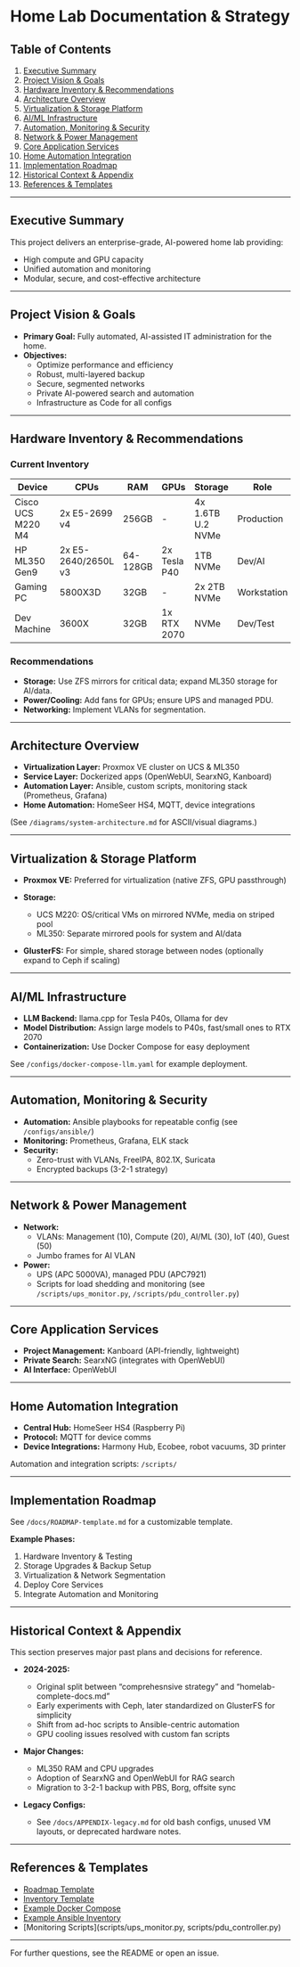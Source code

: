 # Home Lab Documentation & Strategy

## Table of Contents
1. [Executive Summary](#executive-summary)
2. [Project Vision & Goals](#project-vision--goals)
3. [Hardware Inventory & Recommendations](#hardware-inventory--recommendations)
4. [Architecture Overview](#architecture-overview)
5. [Virtualization & Storage Platform](#virtualization--storage-platform)
6. [AI/ML Infrastructure](#aiml-infrastructure)
7. [Automation, Monitoring & Security](#automation-monitoring--security)
8. [Network & Power Management](#network--power-management)
9. [Core Application Services](#core-application-services)
10. [Home Automation Integration](#home-automation-integration)
11. [Implementation Roadmap](#implementation-roadmap)
12. [Historical Context & Appendix](#historical-context--appendix)
13. [References & Templates](#references--templates)

---

## Executive Summary

This project delivers an enterprise-grade, AI-powered home lab providing:
- High compute and GPU capacity
- Unified automation and monitoring
- Modular, secure, and cost-effective architecture

---

## Project Vision & Goals

- **Primary Goal:** Fully automated, AI-assisted IT administration for the home.
- **Objectives:**  
  - Optimize performance and efficiency
  - Robust, multi-layered backup
  - Secure, segmented networks
  - Private AI-powered search and automation
  - Infrastructure as Code for all configs

---

## Hardware Inventory & Recommendations

### Current Inventory
| Device                  | CPUs                | RAM   | GPUs           | Storage            | Role           |
|-------------------------|---------------------|-------|----------------|--------------------|----------------|
| Cisco UCS M220 M4       | 2x E5-2699 v4       | 256GB | -              | 4x 1.6TB U.2 NVMe  | Production     |
| HP ML350 Gen9           | 2x E5-2640/2650L v3 | 64-128GB | 2x Tesla P40 | 1TB NVMe           | Dev/AI         |
| Gaming PC               | 5800X3D             | 32GB  | -              | 2x 2TB NVMe        | Workstation    |
| Dev Machine             | 3600X               | 32GB  | 1x RTX 2070    | NVMe               | Dev/Test       |

### Recommendations
- **Storage:** Use ZFS mirrors for critical data; expand ML350 storage for AI/data.
- **Power/Cooling:** Add fans for GPUs; ensure UPS and managed PDU.
- **Networking:** Implement VLANs for segmentation.

---

## Architecture Overview

- **Virtualization Layer:** Proxmox VE cluster on UCS & ML350
- **Service Layer:** Dockerized apps (OpenWebUI, SearxNG, Kanboard)
- **Automation Layer:** Ansible, custom scripts, monitoring stack (Prometheus, Grafana)
- **Home Automation:** HomeSeer HS4, MQTT, device integrations

(See `/diagrams/system-architecture.md` for ASCII/visual diagrams.)

---

## Virtualization & Storage Platform

- **Proxmox VE:** Preferred for virtualization (native ZFS, GPU passthrough)
- **Storage:**  
  - UCS M220: OS/critical VMs on mirrored NVMe, media on striped pool
  - ML350: Separate mirrored pools for system and AI/data

- **GlusterFS:** For simple, shared storage between nodes (optionally expand to Ceph if scaling)

---

## AI/ML Infrastructure

- **LLM Backend:** llama.cpp for Tesla P40s, Ollama for dev
- **Model Distribution:** Assign large models to P40s, fast/small ones to RTX 2070
- **Containerization:** Use Docker Compose for easy deployment

See `/configs/docker-compose-llm.yaml` for example deployment.

---

## Automation, Monitoring & Security

- **Automation:** Ansible playbooks for repeatable config (see `/configs/ansible/`)
- **Monitoring:** Prometheus, Grafana, ELK stack
- **Security:**  
  - Zero-trust with VLANs, FreeIPA, 802.1X, Suricata
  - Encrypted backups (3-2-1 strategy)

---

## Network & Power Management

- **Network:**  
  - VLANs: Management (10), Compute (20), AI/ML (30), IoT (40), Guest (50)
  - Jumbo frames for AI VLAN
- **Power:**  
  - UPS (APC 5000VA), managed PDU (APC7921)
  - Scripts for load shedding and monitoring (see `/scripts/ups_monitor.py`, `/scripts/pdu_controller.py`)

---

## Core Application Services

- **Project Management:** Kanboard (API-friendly, lightweight)
- **Private Search:** SearxNG (integrates with OpenWebUI)
- **AI Interface:** OpenWebUI

---

## Home Automation Integration

- **Central Hub:** HomeSeer HS4 (Raspberry Pi)
- **Protocol:** MQTT for device comms
- **Device Integrations:** Harmony Hub, Ecobee, robot vacuums, 3D printer

Automation and integration scripts: `/scripts/`

---

## Implementation Roadmap

See `/docs/ROADMAP-template.md` for a customizable template.

**Example Phases:**
1. Hardware Inventory & Testing
2. Storage Upgrades & Backup Setup
3. Virtualization & Network Segmentation
4. Deploy Core Services
5. Integrate Automation and Monitoring

---

## Historical Context & Appendix

This section preserves major past plans and decisions for reference.

- **2024-2025:**  
  - Original split between “comprehesnsive strategy” and “homelab-complete-docs.md”
  - Early experiments with Ceph, later standardized on GlusterFS for simplicity
  - Shift from ad-hoc scripts to Ansible-centric automation
  - GPU cooling issues resolved with custom fan scripts

- **Major Changes:**  
  - ML350 RAM and CPU upgrades
  - Adoption of SearxNG and OpenWebUI for RAG search
  - Migration to 3-2-1 backup with PBS, Borg, offsite sync

- **Legacy Configs:**  
  - See `/docs/APPENDIX-legacy.md` for old bash configs, unused VM layouts, or deprecated hardware notes.

---

## References & Templates

- [Roadmap Template](docs/ROADMAP-template.md)
- [Inventory Template](docs/INVENTORY-template.md)
- [Example Docker Compose](configs/docker-compose-llm.yaml)
- [Example Ansible Inventory](configs/ansible/inventory.yaml)
- [Monitoring Scripts](scripts/ups_monitor.py, scripts/pdu_controller.py)

---

For further questions, see the README or open an issue.